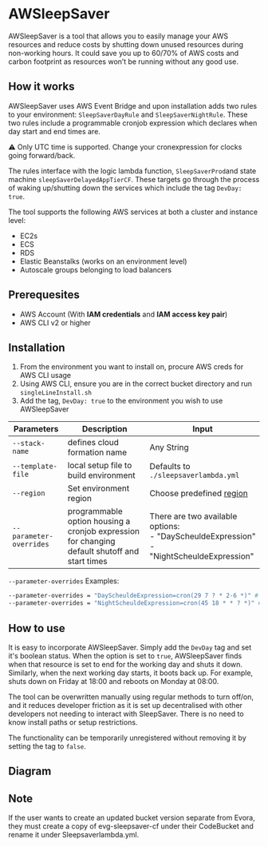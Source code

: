 # AWSleepSaver

AWSleepSaver is a tool that allows you to easily manage your AWS resources and reduce costs by shutting down unused resources during non-working hours. It could save you up to 60/70% of AWS costs and carbon footprint as resources won’t be running without any good use.

## How it works

AWSleepSaver uses AWS Event Bridge and upon installation adds two rules to your environment: `SleepSaverDayRule` and `SleepSaverNightRule`. These two rules include a programmable cronjob expression which declares when day start and end times are. 

:warning: Only UTC time is supported. Change your cronexpression for clocks going forward/back.

The rules interface with the logic lambda function, `SleepSaverProd`and state machine `sleepSaverDelayedAppTierCF`. These targets go through the process of waking up/shutting down the services which include the tag `DevDay: true`.

The tool supports the following AWS services at both a cluster and instance level:

- EC2s
- ECS
- RDS
- Elastic Beanstalks (works on an environment level)
- Autoscale groups belonging to load balancers

## Prerequesites

- AWS Account (With **IAM credentials** and **IAM access key pair**)
- AWS CLI v2 or higher

## Installation

1. From the environment you want to install on, procure AWS creds for AWS CLI usage
2. Using AWS CLI, ensure you are in the correct bucket directory and run `singleLineInstall.sh`
3. Add the tag, `DevDay: true` to the environment you wish to use AWSleepSaver

| Parameters | Description | Input |
| --- | --- | --- |
| `--stack-name` | defines cloud formation name | Any String |
| `--template-file` | local setup file to build environment | Defaults to `./sleepsaverlambda.yml` |
| `--region` | Set environment region | Choose predefined [region](https://docs.aws.amazon.com/AmazonRDS/latest/UserGuide/Concepts.RegionsAndAvailabilityZones.html#Concepts.RegionsAndAvailabilityZones.Regions) |
| `--parameter-overrides` | programmable option housing a cronjob expression for changing default shutoff and start times | There are two available options: <br />- "DayScheuldeExpression" <br />- "NightScheuldeExpression" |

`--parameter-overrides` Examples:

```bash
--parameter-overrides = "DayScheuldeExpression=cron(29 7 ? * 2-6 *)" # Read as "at 07:29 turn on, when on days 2-6" (Monday-Friday).
--parameter-overrides = "NightScheuldeExpression=cron(45 18 * * ? *)" # Read as "at 18:45, turn off every day".
```

## How to use

It is easy to incorporate AWSleepSaver. Simply add the `DevDay` tag and set it's boolean status. When the option is set to `true`, AWSleepSaver finds when that resource is set to end for the working day and shuts it down. Similarly, when the next working day starts, it boots back up. For example, shuts down on Friday at 18:00 and reboots on Monday at 08:00.

The tool can be overwritten manually using regular methods to turn off/on, and it reduces developer friction as it is set up decentralised with other developers not needing to interact with SleepSaver. There is no need to know install paths or setup restrictions.

The functionality can be temporarily unregistered without removing it by setting the tag to `false`.

## Diagram

<!--Waiting on advice-->

## Note

If the user wants to create an updated bucket version separate from Evora, they must create a copy of evg-sleepsaver-cf under their CodeBucket and rename it under Sleepsaverlambda.yml.
